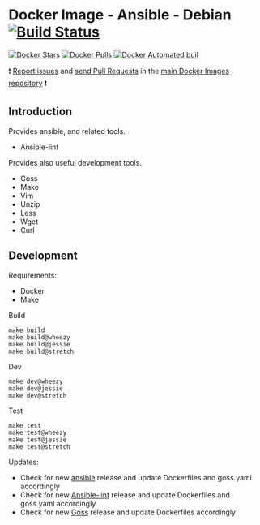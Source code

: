 # Docker Image - Ansible - Debian [![Build Status](https://travis-ci.org/manala/docker-image-ansible-debian.svg?branch=master)](https://travis-ci.org/manala/docker-image-ansible-debian)

[![Docker Stars](https://img.shields.io/docker/stars/manala/ansible-debian.svg)]()
[![Docker Pulls](https://img.shields.io/docker/pulls/manala/ansible-debian.svg)]()
[![Docker Automated buil](https://img.shields.io/docker/automated/manala/ansible-debian.svg)]()

:exclamation: [Report issues](https://github.com/manala/docker-images/issues) and [send Pull Requests](https://github.com/manala/docker-images/pulls) in the [main Docker Images repository](https://github.com/manala/docker-images) :exclamation:

## Introduction

Provides ansible, and related tools.

- Ansible-lint

Provides also useful development tools.

- Goss
- Make
- Vim
- Unzip
- Less
- Wget
- Curl

## Development

Requirements:
- Docker
- Make

Build
```
make build
make build@wheezy
make build@jessie
make build@stretch
```

Dev
```
make dev@wheezy
make dev@jessie
make dev@stretch
```

Test
```
make test
make test@wheezy
make test@jessie
make test@stretch
```

Updates:
- Check for new [ansible](https://github.com/ansible/ansible/releases) release and update Dockerfiles and goss.yaml accordingly
- Check for new [Ansible-lint](https://github.com/willthames/ansible-lint/releases) release and update Dockerfiles and goss.yaml accordingly
- Check for new [Goss](https://github.com/aelsabbahy/goss/releases) release and update Dockerfiles accordingly
